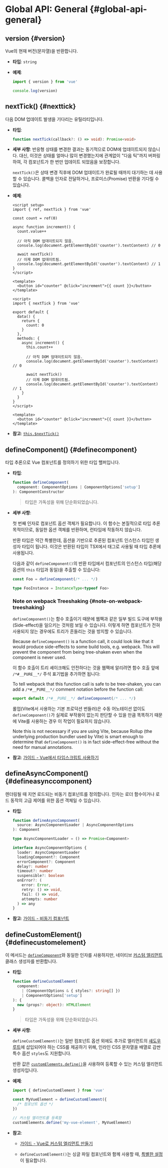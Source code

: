 # Global API: General {#global-api-general}

## version {#version}

Vue의 현재 버전(문자열)을 반환합니다.

- **타입**: `string`

- **예제**:

  ```js
  import { version } from 'vue'

  console.log(version)
  ```

## nextTick() {#nexttick}

다음 DOM 업데이트 발생을 기다리는 유틸리티입니다.

- **타입**:

  ```ts
  function nextTick(callback?: () => void): Promise<void>
  ```

- **세부 사항**:
  반응형 상태를 변경한 결과는 동기적으로 DOM에 업데이트되지 않습니다.
  대신, 이것은 상태를 얼마나 많이 변경했는지에 관계없이 "다음 틱"까지 버퍼링하여, 각 컴포넌트가 한 번만 업데이트 되었음을 보장합니다.

  `nextTick()`은 상태 변경 직후에 DOM 업데이트가 완료될 때까지 대기하는 데 사용할 수 있습니다.
  콜백을 인자로 전달하거나, 프로미스(Promise) 반환을 기다릴 수 있습니다.

- **예제**:

  
  <div class="composition-api">

  ```vue
  <script setup>
  import { ref, nextTick } from 'vue'

  const count = ref(0)

  async function increment() {
    count.value++

    // 아직 DOM 업데이트되지 않음.
    console.log(document.getElementById('counter').textContent) // 0

    await nextTick()
    // 이제 DOM 업데이트됨.
    console.log(document.getElementById('counter').textContent) // 1
  }
  </script>

  <template>
    <button id="counter" @click="increment">{{ count }}</button>
  </template>
  ```

  </div>
  <div class="options-api">

  ```vue
  <script>
  import { nextTick } from 'vue'

  export default {
    data() {
      return {
        count: 0
      }
    },
    methods: {
      async increment() {
        this.count++

        // 아직 DOM 업데이트되지 않음.
        console.log(document.getElementById('counter').textContent) // 0

        await nextTick()
        // 이제 DOM 업데이트됨.
        console.log(document.getElementById('counter').textContent) // 1
      }
    }
  }
  </script>

  <template>
    <button id="counter" @click="increment">{{ count }}</button>
  </template>
  ```

  </div>

- **참고**: [`this.$nextTick()`](/api/component-instance.html#nexttick)

## defineComponent() {#definecomponent}

타입 추론으로 Vue 컴포넌트를 정의하기 위한 타입 핼퍼입니다.

- **타입**:

  ```ts
  function defineComponent(
    component: ComponentOptions | ComponentOptions['setup']
  ): ComponentConstructor
  ```

  > 타입은 가독성을 위해 단순화되었습니다.

- **세부 사항**:

  첫 번째 인자로 컴포넌트 옵션 객체가 필요합니다.
  이 함수는 본질적으로 타입 추론 목적이므로, 동일한 옵션 객체를 반환하며, 런타임에 작동하지 않습니다.

  반환 타입은 약간 특별한데, 옵션을 기반으로 추론된 컴포넌트 인스턴스 타입인 생성자 타입이 됩니다.
  이것은 반환된 타입이 TSX에서 태그로 사용될 때 타입 추론에 사용됩니다.

  다음과 같이 `defineComponent()`의 반환 타입에서 컴포넌트의 인스턴스 타입(해당 옵션의 `this` 타입과 동일)을 추출할 수 있습니다:

  ```ts
  const Foo = defineComponent(/* ... */)

  type FooInstance = InstanceType<typeof Foo>
  ```

  ### Note on webpack Treeshaking {#note-on-webpack-treeshaking}

  `defineComponent()`는 함수 호출이기 때문에 웹팩과 같은 일부 빌드 도구에 부작용(Side-effect)을 일으키는 것처럼 보일 수 있습니다. 이렇게 하면 컴포넌트가 전혀 사용되지 않는 경우에도 트리가 흔들리는 것을 방지할 수 있습니다.

  Because `defineComponent()` is a function call, it could look like that it would produce side-effects to some build tools, e.g. webpack. This will prevent the component from being tree-shaken even when the component is never used.

  이 함수 호출이 트리 셰이크해도 안전하다는 것을 웹팩에 알리려면 함수 호출 앞에 `/*#__PURE__*/` 주석 표기법을 추가하면 됩니다:

  To tell webpack that this function call is safe to be tree-shaken, you can add a `/*#__PURE__*/` comment notation before the function call:

  ```js
  export default /*#__PURE__*/ defineComponent(/* ... */)
  ```

  롤업(Vite에서 사용하는 기본 프로덕션 번들러)은 수동 어노테이션 없이도 `defineComponent()`가 실제로 부작용이 없는지 판단할 수 있을 만큼 똑똑하기 때문에 Vite를 사용하는 경우 이 작업이 필요하지 않습니다.

  Note this is not necessary if you are using Vite, because Rollup (the underlying production bundler used by Vite) is smart enough to determine that `defineComponent()` is in fact side-effect-free without the need for manual annotations.

- **참고**: [가이드 - Vue에서 타입스크립트 사용하기](/guide/typescript/overview.html#general-usage-notes)

## defineAsyncComponent() {#defineasynccomponent}

렌더링될 때 지연 로드되는 비동기 컴포넌트를 정의합니다.
인자는 로더 함수이거나 로드 동작의 고급 제어를 위한 옵션 객체일 수 있습니다.

- **타입**:

  ```ts
  function defineAsyncComponent(
    source: AsyncComponentLoader | AsyncComponentOptions
  ): Component

  type AsyncComponentLoader = () => Promise<Component>

  interface AsyncComponentOptions {
    loader: AsyncComponentLoader
    loadingComponent?: Component
    errorComponent?: Component
    delay?: number
    timeout?: number
    suspensible?: boolean
    onError?: (
      error: Error,
      retry: () => void,
      fail: () => void,
      attempts: number
    ) => any
  }
  ```

- **참고**: [가이드 - 비동기 컴포넌트](/guide/components/async.html)

## defineCustomElement() {#definecustomelement}

이 메서드는 [`defineComponent`](#definecomponent)와 동일한 인자를 사용하지만,
네이티브 [커스텀 엘리먼트](https://developer.mozilla.org/en-US/docs/Web/Web_Components/Using_custom_elements) 클래스 생성자를 반환합니다.

- **타입**:

  ```ts
  function defineCustomElement(
    component:
      | (ComponentOptions & { styles?: string[] })
      | ComponentOptions['setup']
  ): {
    new (props?: object): HTMLElement
  }
  ```

  > 타입은 가독성을 위해 단순화되었습니다.

- **세부 사항**:

  `defineCustomElement()`는 일반 컴포넌트 옵션 외에도 추가로 엘리먼트의 [섀도우 루트](https://developer.mozilla.org/en-US/docs/Web/API/ShadowRoot)에 삽입되어야 하는 CSS를 제공하기 위해,
  인라인 CSS 문자열을 배열로 감싼 특수 옵션 `styles`도 지원합니다.

  반환 값은 [`customElements.define()`](https://developer.mozilla.org/en-US/docs/Web/API/CustomElementRegistry/define)을 사용하여 등록할 수 있는 커스텀 엘리먼트 생성자입니다.

- **예제**:

  ```js
  import { defineCustomElement } from 'vue'

  const MyVueElement = defineCustomElement({
    /* 컴포넌트 옵션 */
  })

  // 커스텀 엘리먼트를 등록함
  customElements.define('my-vue-element', MyVueElement)
  ```

- **참고**:

  - [가이드 - Vue로 커스텀 엘리먼트 만들기](/guide/extras/web-components.html#building-custom-elements-with-vue)

  - `defineCustomElement()`는 싱글 파일 컴포넌트와 함께 사용할 때, [특별한 설정](/guide/extras/web-components.html#sfc-as-custom-element)이 필요합니다.
